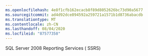 ```yaml
---
ms.openlocfilehash: 4e8f1cfb162ecacb8f89d8052626bc73d90a5677
ms.sourcegitcommit: ad4d92dce894592a259721a1571b1d8736abacdb
ms.translationtype: MT
ms.contentlocale: zh-CN
ms.lasthandoff: 08/04/2020
ms.locfileid: "87577358"
---
```

SQL Server 2008 Reporting Services \( SSRS\)
